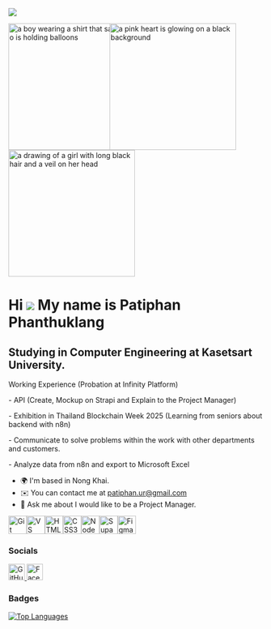![](https://komarev.com/ghpvc/?username=realoporjung&color=green)

<img src="https://media1.tenor.com/m/aK0MAXdG6LEAAAAC/kotaro-sato-kotaro-lives-alone-anime.gif" width="250" height="250" alt="a boy wearing a shirt that says g &amp; o is holding balloons" fetchpriority="high" style="max-width: 200px;"><img src="https://media1.tenor.com/m/vCHoq784drQAAAAd/heart-rotation-y2k.gif" width="250" height="250" alt="a pink heart is glowing on a black background" fetchpriority="high" style="max-width: 413px;"><img src="https://media1.tenor.com/m/JC_yQuX7droAAAAd/sakamoto-days-osaragi.gif" width="250" height="250" alt="a drawing of a girl with long black hair and a veil on her head" fetchpriority="high" style="max-width: 300px;">

Hi ![](https://user-images.githubusercontent.com/18350557/176309783-0785949b-9127-417c-8b55-ab5a4333674e.gif) My name is Patiphan Phanthuklang
==============================================================================================================================================

Studying in Computer Engineering at Kasetsart University.
---------------------------------------------------------

Working Experience (Probation at Infinity Platform)

\- API (Create, Mockup on Strapi and Explain to the Project Manager)

\- Exhibition in Thailand Blockchain Week 2025 (Learning from seniors about backend with n8n)

\- Communicate to solve problems within the work with other departments and customers.

\- Analyze data from n8n and export to Microsoft Excel

* 🌍  I'm based in Nong Khai.
* ✉️  You can contact me at [patiphan.ur@gmail.com](mailto:patiphan.ur@gmail.com)
* 💬  Ask me about I would like to be a Project Manager.

<p align="left">
<a href="https://git-scm.com/" target="_blank" rel="noreferrer"><img src="https://raw.githubusercontent.com/danielcranney/readme-generator/main/public/icons/skills/git-colored.svg" alt="Git" title="Git" width="36" height="36" /></a><a href="https://code.visualstudio.com/" target="_blank" rel="noreferrer"><img src="https://raw.githubusercontent.com/danielcranney/readme-generator/main/public/icons/skills/visualstudiocode-colored.svg" alt="VS Code" title="VS Code" width="36" height="36" /></a><a href="https://developer.mozilla.org/en-US/docs/Glossary/HTML5" target="_blank" rel="noreferrer"><img src="https://raw.githubusercontent.com/danielcranney/readme-generator/main/public/icons/skills/html5-colored.svg" alt="HTML5" title="HTML5" width="36" height="36" /></a><a href="https://www.w3.org/TR/CSS/#css" target="_blank" rel="noreferrer"><img src="https://raw.githubusercontent.com/danielcranney/readme-generator/main/public/icons/skills/css3-colored.svg" alt="CSS3" title="CSS3" width="36" height="36" /></a><a href="https://nodejs.org/en/" target="_blank" rel="noreferrer"><img src="https://raw.githubusercontent.com/danielcranney/readme-generator/main/public/icons/skills/nodejs-colored.svg" alt="NodeJS" title="NodeJS" width="36" height="36" /></a><a href="https://supabase.io/" target="_blank" rel="noreferrer"><img src="https://raw.githubusercontent.com/danielcranney/readme-generator/main/public/icons/skills/supabase-colored.svg" alt="Supabase" title="Supabase" width="36" height="36" /></a><a href="https://www.figma.com/" target="_blank" rel="noreferrer"><img src="https://raw.githubusercontent.com/danielcranney/readme-generator/main/public/icons/skills/figma-colored.svg" alt="Figma" title="Figma" width="36" height="36" /></a>
</p>

### Socials

<p align="left"> <a href="https://www.github.com/realoporjung" target="_blank" rel="noreferrer"> <picture> <source media="(prefers-color-scheme: dark)" srcset="https://raw.githubusercontent.com/danielcranney/readme-generator/main/public/icons/socials/github-dark.svg" /> <source media="(prefers-color-scheme: light)" srcset="https://raw.githubusercontent.com/danielcranney/readme-generator/main/public/icons/socials/github.svg" /> <img src="https://raw.githubusercontent.com/danielcranney/readme-generator/main/public/icons/socials/github.svg" width="32" height="32" alt="GitHub" title="GitHub" /> </picture> </a> <a href="https://www.facebook.com/ilovekotaro_" target="_blank" rel="noreferrer"> <picture> <source media="(prefers-color-scheme: dark)" srcset="https://raw.githubusercontent.com/danielcranney/readme-generator/main/public/icons/socials/facebook-dark.svg" /> <source media="(prefers-color-scheme: light)" srcset="https://raw.githubusercontent.com/danielcranney/readme-generator/main/public/icons/socials/facebook.svg" /> <img src="https://raw.githubusercontent.com/danielcranney/readme-generator/main/public/icons/socials/facebook.svg" width="32" height="32" alt="Facebook" title="Facebook" /> </picture> </a></p>

### Badges

<a href="https://github.com/realoporjung" align="left"><img src="https://github-readme-stats.vercel.app/api/top-langs/?username=realoporjung&langs_count=10&title_color=0891b2&text_color=ffffff&icon_color=0891b2&bg_color=1c1917&hide_border=true&locale=en&custom_title=Top%20%Languages" alt="Top Languages" /></a>
